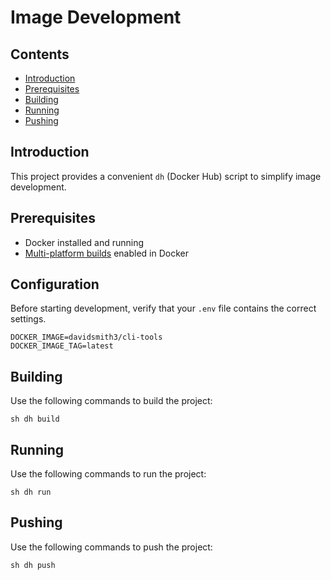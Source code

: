 # Image Development

## Contents

- [Introduction](#introduction)
- [Prerequisites](#prerequisites)
- [Building](#building)
- [Running](#running)
- [Pushing](#pushing)

## Introduction

This project provides a convenient `dh` (Docker Hub) script to simplify image development.

## Prerequisites

- Docker installed and running
- [Multi-platform builds](https://docs.docker.com/build/building/multi-platform/#prerequisites) enabled in Docker

## Configuration

Before starting development, verify that your `.env` file contains the correct settings.

```dotenv
DOCKER_IMAGE=davidsmith3/cli-tools
DOCKER_IMAGE_TAG=latest
```

## Building

Use the following commands to build the project:

```shell
sh dh build
```

## Running

Use the following commands to run the project:

```shell
sh dh run
```

## Pushing

Use the following commands to push the project:

```shell
sh dh push
```